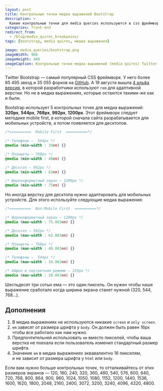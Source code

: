 ```yaml
---
layout: post
title: Контрольные точки медиа выражений Bootstrap
description: >
  Какие контрольные точки для media queries используются в css фреймворке Bootstrap для мобильных устройств? Почему медиа выражения с EM лучше чем с PX?
categories: front-end
redirect_from:
  - /blog/media_quires_breakpoins/
tags: [bootstrap, media quires, медиа выражения]

image: media_queries/bootstrap.png
imageWidth: 960
imageHeight: 489
imageCaption: Контрольные точки медиа выражений (media quires) Twitter Bootstrap
---
```


Twitter Bootstrap&nbsp;&mdash; самый популярный CSS фреймворк. У&nbsp;него более 85&nbsp;495 звезд и&nbsp;35&nbsp;055 форков на&nbsp;<a href="https://github.com/twbs/bootstrap" rel="nofollow">GitHub</a>. А&nbsp;19&nbsp;августа вышла <a href="http://blog.getbootstrap.com/2015/08/19/bootstrap-4-alpha/" rel="nofollow">4&nbsp;альфа версия</a>, в&nbsp;которой разработчики используют `rem` для адаптивной верстки. Но&nbsp;не&nbsp;в&nbsp;медиа выражениях, которые остаются такими-же как и&nbsp;были.

<!-- more -->

Bootstrap использует 5&nbsp;контрольных точек для медиа выражений: **320px**, **544px**, **768px**, **992px**, **1200px**. Этот фреймворк следует методике mobile first, в&nbsp;которой сначала сайта разрабатывается для мобильных устройств, а&nbsp;потом появляется для десктопов.

~~~css
/*==========  Mobile First  ==========*/

/* Телефоны —  544px */
@media (min-width : 34em) {}

/* Планшеты — 768px */
@media (min-width : 48em) {}

/* Десктоп — 992px */
@media (min-width : 62em) {}

/* Широкоформатный экран — 1200px */
@media (min-width : 75em) {}
~~~

Но&nbsp;иногда верстку для десктопа нужно адаптировать для мобильных устройств. Для этого используйте следующие медиа выражения:

~~~css
/*==========  Non-Mobile First  ==========*/

/* Широкоформатный экран — 1200px */
@media (max-width : 75.063em) {}

/* Десктоп — 992px */
@media (max-width : 62.063em) {}

/* Планшеты — 768px */
@media (max-width : 48.063em) {}

/* Телефоны —  544px */
@media (max-width : 34.063em) {}

/* Айфон в портретном режиме — 320px */
@media (max-width : 20.063em) {}
~~~

Шестьдесят три сотых ема&nbsp;&mdash; это один пиксель. Он&nbsp;нужен чтобы наше выражение сработало когда ширина экрана станет нужной (320, 544, 768...).

## Дополнения

1. В&nbsp;медиа выражениях не&nbsp;используются никакие `screen` и `only screen`.
1. `em` зависят от&nbsp;размера шрифта у `body`. Он&nbsp;должен быть равен 16px чтобы все работало как нам нужно.
1. Предпочтительней использовать `em` вместо пикселей, чтобы ваша верстка не&nbsp;поехала если пользователь изменил стандартный размер шрифта.
1. Значение `em` в медиа выражениях эквавалентно 16 пикселям, и не зависит от размера шрифта у `html` или `body`.

Если вам нужно больше контрольных точек, то&nbsp;отталкивайтесь от&nbsp;этих размеров экранов&nbsp;&mdash; 120, 160, 240, 320, 360, 480, 540, 576, 600, 640, 720, 768, 800, 864, 900, 960, 1024, 1050, 1080, 1152, 1200, 1440, 1536, 1600, 1620, 1800, 2048, 2160, 2400, 3072, 3200, 3240, 4096, 4320, 4800.

<!-- <footer class="keywords section-subtitle visuallyhidden" aria-hidden="true" role="contentinfo">
    <h3>media queries</h3>
    <h3>css media queries</h3>
    <h4>bootstrap media queries</h4>
    <h4>media queries в css3</h4>
    <h5>media query width</h5>
</footer> -->
